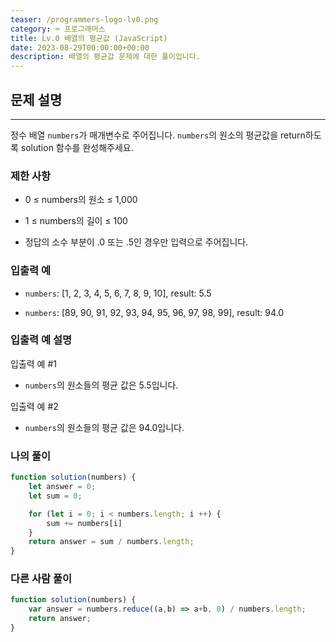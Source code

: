 ```yaml
---
teaser: /programmers-logo-lv0.png
category: ⌨️ 프로그래머스
title: Lv.0 배열의 평균값 (JavaScript)
date: 2023-08-29T00:00:00+00:00
description: 배열의 평균값 문제에 대한 풀이입니다.
---
```


## 문제 설명

---

정수 배열 `numbers`가 매개변수로 주어집니다. `numbers`의 원소의 평균값을 return하도록 solution 함수를 완성해주세요.

### 제한 사항

- 0 ≤ numbers의 원소 ≤ 1,000

- 1 ≤ numbers의 길이 ≤ 100

- 정답의 소수 부분이 .0 또는 .5인 경우만 입력으로 주어집니다.

### 입출력 예

- `numbers`: [1, 2, 3, 4, 5, 6, 7, 8, 9, 10], result: 5.5

- `numbers`: [89, 90, 91, 92, 93, 94, 95, 96, 97, 98, 99], result: 94.0

### 입출력 예 설명

입출력 예 #1

- `numbers`의 원소들의 평균 값은 5.5입니다.

입출력 예 #2

- `numbers`의 원소들의 평균 값은 94.0입니다.

### 나의 풀이

```JavaScript
function solution(numbers) {
    let answer = 0;
    let sum = 0;

    for (let i = 0; i < numbers.length; i ++) {
        sum += numbers[i]
    }
    return answer = sum / numbers.length;
}
```

### 다른 사람 풀이

```JavaScript
function solution(numbers) {
    var answer = numbers.reduce((a,b) => a+b, 0) / numbers.length;
    return answer;
}
```
